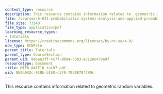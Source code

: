 ```yaml
---
content_type: resource
description: This resource contains information related to  geometric random variables.
file: /courses/6-041-probabilistic-systems-analysis-and-applied-probability-fall-2010/8b9a642c918bb188c5f07030878ff89c_MIT6_041F10_tut07.pdf
file_size: 73140
file_type: application/pdf
learning_resource_types:
- Tutorials
license: https://creativecommons.org/licenses/by-nc-sa/4.0/
ocw_type: OCWFile
parent_title: Tutorials
parent_type: CourseSection
parent_uid: 8d6aa3ff-4c7f-8b04-c393-ec12e6470e9f
resourcetype: Document
title: MIT6_041F10_tut07.pdf
uid: 8b9a642c-918b-b188-c5f0-7030878ff89c
---
```

This resource contains information related to  geometric random variables.